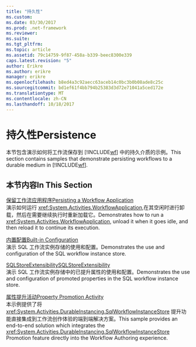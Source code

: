 ```yaml
---
title: "持久性"
ms.custom: 
ms.date: 03/30/2017
ms.prod: .net-framework
ms.reviewer: 
ms.suite: 
ms.tgt_pltfrm: 
ms.topic: article
ms.assetid: 79c14759-9f87-458a-b339-beec8300e339
caps.latest.revision: "5"
author: Erikre
ms.author: erikre
manager: erikre
ms.openlocfilehash: b8ed4a3c92aecc63aceb14c0bc3b0b08ade8c25c
ms.sourcegitcommit: bd1ef61f4bb794b25383d3d72e71041a5ced172e
ms.translationtype: MT
ms.contentlocale: zh-CN
ms.lasthandoff: 10/18/2017
---
```

# <a name="persistence"></a><span data-ttu-id="00243-102">持久性</span><span class="sxs-lookup"><span data-stu-id="00243-102">Persistence</span></span>
<span data-ttu-id="00243-103">本节包含演示如何将工作流保存到 [!INCLUDE[wf](../../../../includes/wf-md.md)] 中的持久介质的示例。</span><span class="sxs-lookup"><span data-stu-id="00243-103">This section contains samples that demonstrate persisting workflows to a durable medium in [!INCLUDE[wf](../../../../includes/wf-md.md)].</span></span>  
  
## <a name="in-this-section"></a><span data-ttu-id="00243-104">本节内容</span><span class="sxs-lookup"><span data-stu-id="00243-104">In This Section</span></span>  
 [<span data-ttu-id="00243-105">保留工作流应用程序</span><span class="sxs-lookup"><span data-stu-id="00243-105">Persisting a Workflow Application</span></span>](../../../../docs/framework/windows-workflow-foundation/samples/persisting-a-workflow-application.md)  
 <span data-ttu-id="00243-106">演示如何运行 <xref:System.Activities.WorkflowApplication>,在其空闲时进行卸载，然后在需要继续执行时重新加载它。</span><span class="sxs-lookup"><span data-stu-id="00243-106">Demonstrates how to run a <xref:System.Activities.WorkflowApplication>, unload it when it goes idle, and then reload it to continue its execution.</span></span>  
  
 [<span data-ttu-id="00243-107">内置配置</span><span class="sxs-lookup"><span data-stu-id="00243-107">Built-in Configuration</span></span>](../../../../docs/framework/windows-workflow-foundation/samples/built-in-configuration.md)  
 <span data-ttu-id="00243-108">演示 SQL 工作流实例存储的使用和配置。</span><span class="sxs-lookup"><span data-stu-id="00243-108">Demonstrates the use and configuration of the SQL workflow instance store.</span></span>  
  
 [<span data-ttu-id="00243-109">SQLStoreExtensibility</span><span class="sxs-lookup"><span data-stu-id="00243-109">SQLStoreExtensibility</span></span>](../../../../docs/framework/windows-workflow-foundation/samples/sqlstoreextensibility.md)  
 <span data-ttu-id="00243-110">演示 SQL 工作流实例存储中的已提升属性的使用和配置。</span><span class="sxs-lookup"><span data-stu-id="00243-110">Demonstrates the use and configuration of promoted properties in the SQL workflow instance store.</span></span>  
  
 [<span data-ttu-id="00243-111">属性提升活动</span><span class="sxs-lookup"><span data-stu-id="00243-111">Property Promotion Activity</span></span>](../../../../docs/framework/windows-workflow-foundation/samples/property-promotion-activity.md)  
 <span data-ttu-id="00243-112">本示例提供了将 <xref:System.Activities.DurableInstancing.SqlWorkflowInstanceStore> 提升功能直接集成到工作流创作体验的端到端解决方案。</span><span class="sxs-lookup"><span data-stu-id="00243-112">This sample provides an end-to-end solution which integrates the <xref:System.Activities.DurableInstancing.SqlWorkflowInstanceStore> Promotion feature directly into the Workflow Authoring experience.</span></span>
